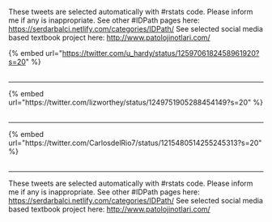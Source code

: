 

These tweets are selected automatically with #rstats code. Please inform me if any is inappropriate.
See other #IDPath pages here: https://serdarbalci.netlify.com/categories/IDPath/ 
See selected social media based textbook project here: http://www.patolojinotlari.com/

{% embed url="https://twitter.com/u_hardy/status/1259706182458961920?s=20" %}<br>
<br>
<hr>
{% embed url="https://twitter.com/lizworthey/status/1249751905288454149?s=20" %}<br>
<br>
<hr>
{% embed url="https://twitter.com/CarlosdelRio7/status/1215480514255245313?s=20" %}<br>
<br>
<hr>


These tweets are selected automatically with #rstats code. Please inform me if any is inappropriate.
See other #IDPath pages here: https://serdarbalci.netlify.com/categories/IDPath/ 
See selected social media based textbook project here: http://www.patolojinotlari.com/
